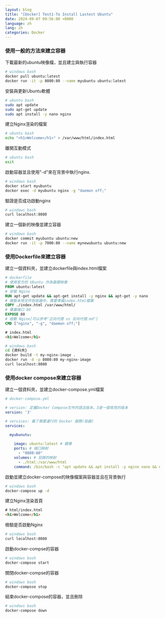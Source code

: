 ```yaml
---
layout: blog
title: "[Docker] Test1-To Install Lastest Ubuntu"
date: 2024-09-07 09:56:00 +0800
language: zh
lang: zh
categories: Docker
---
```



### 使用一般的方法來建立容器

下載最新的ubuntu映像檔，並且建立與執行容器

```bash
# windows bash
docker pull ubuntu:latest
docker run -it -p 8080:80 --name myubuntu ubuntu:latest
```

安裝與更新Ubuntu軟體

```bash
# ubuntu bash 
sudo apt update
sudo apt-get update
sudo apt install -y nano nginx
```

建立Nginx渲染的檔案

```bash
# ubuntu bash
echo "<h1>Welcome</h1>" > /var/www/html/index.html
```

離開互動模式

```bash
# ubuntu bash
exit
```

啟動容器並且使用"-d"來在背景中執行nginx.

```bash
# windows bash
docker start myubuntu
docker exec -d myubuntu nginx -g "daemon off;"
```

驗證是否成功啟動nginx

```bash
# windows bash
curl localhost:8080
```

建立一個新的映像並建立容器

```bash
# windows bash
docker commit myubuntu ubuntu:new
docker run -it -p 7000:80 --name mynewubuntu ubuntu:new 
```

### 使用Dockerfile來建立容器

建立一個資料夾，並建立dockerfile與index.html檔案

```dockerfile
# dockerfile
# 使用官方的 Ubuntu 作為基礎映像
FROM ubuntu:latest
# 安裝 Nginx
RUN apt-get update && apt-get install -y nginx && apt-get -y nano
# 複製本地文件到容器中，需要準備index.html檔案
COPY ./index.html /var/www/html/
# 暴露端口 80
EXPOSE 80
# 啟動 Nginx[可以參考"正向代理 vs 反向代理.md"]
CMD ["nginx", "-g", "daemon off;"]
```

```html
# index.html
<h1>Welcome</h1>
```

```bash
# windows bash
cd {資料夾}
docker build -t my-nginx-image .
docker run -d -p 8080:80 my-nginx-image
curl localhost:8080
```

### 使用docker compose來建立容器

建立一個資料夾，並建立docker-compose.yml檔案

```YAML
# docker-compose.yml

# version: 定義Docker Compose文件的語法版本。3是一個常見的版本
version: '3'

# services: 義了需要運行的 Docker 服務(容器)
services:

  myubunutu:
  
    image: ubuntu:latest # 鏡像
    ports: # 端口映射
      - "8080:80"
    volumes: # 目錄的映射
      - ./html:/var/www/html
    command: /bin/bash -c "apt update && apt install -y nginx nano && nginx -g 'daemon off;'"
```

啟動並建立docker-compose的映像檔案與容器並且在背景執行

```bash
# windows bash
docker-compose up -d
```

建立Nginx渲染首頁

```html
# html/index.html
<h1>Welcome</h1>
```

檢驗是否啟動Nginx

```bash
# windows bash
curl localhost:8080
```

啟動docker-compse的容器

```bash
# windows bash
docker-compose start
```

關閉docker-compse的容器

```bash
# windows bash
docker-compose stop
```

結束docker-compose的容器，並且刪除

```bash
# windows bash
docker-compose down
```